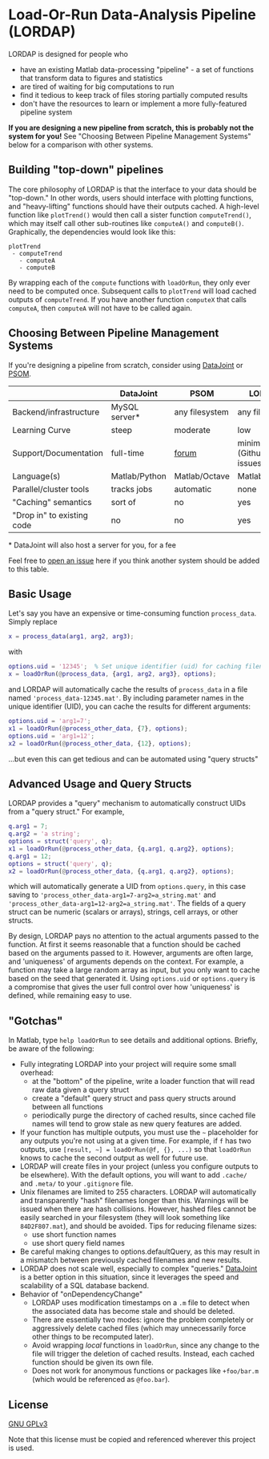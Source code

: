 Load-Or-Run Data-Analysis Pipeline (LORDAP)
===

LORDAP is designed for people who

- have an existing Matlab data-processing "pipeline" - a set of functions that transform data to figures and statistics
- are tired of waiting for big computations to run
- find it tedious to keep track of files storing partially computed results
- don't have the resources to learn or implement a more fully-featured pipeline system

__If you are designing a new pipeline from scratch, this is probably not the system for you!__ See "Choosing Between Pipeline Management Systems" below for a comparison with other systems.

Building "top-down" pipelines
---

The core philosophy of LORDAP is that the interface to your data should be "top-down." In other words, users should interface with plotting functions, and "heavy-lifting" functions should have their outputs cached. A high-level function like `plotTrend()` would then call a sister function `computeTrend()`, which may itself call other sub-routines like `computeA()` and `computeB()`. Graphically, the dependencies would look like this:

```
plotTrend
 - computeTrend
   - computeA
   - computeB
```

By wrapping each of the `compute` functions with `loadOrRun`, they only ever need to be computed once. Subsequent calls to `plotTrend` will load cached outputs of `computeTrend`. If you have another function `computeX` that calls `computeA`, then `computeA` will not have to be called again.

Choosing Between Pipeline Management Systems
---

If you're designing a pipeline from scratch, consider using [DataJoint](https://datajoint.io) or [PSOM](http://psom.simexp-lab.org/).

| | DataJoint | PSOM | LORDAP |
| -------------- | ------------- | ------------- | ------------- |
| Backend/infrastructure | MySQL server* | any filesystem | any filesystem |
| Learning Curve | steep | moderate | low |
| Support/Documentation | full-time | [forum](https://www.nitrc.org/forum/forum.php?forum_id=1316) | minimal (Github issues) |
| Language(s) | Matlab/Python | Matlab/Octave | Matlab/Octave |
| Parallel/cluster tools | tracks jobs | automatic | none |
| "Caching" semantics | sort of | no | yes |
| "Drop in" to existing code | no | no | yes |

\* DataJoint will also host a server for you, for a fee

Feel free to [open an issue](https://github.com/wrongu/lorps/issues) here if you think another system should be added to this table.

Basic Usage
---

Let's say you have an expensive or time-consuming function `process_data`. Simply replace

```matlab
x = process_data(arg1, arg2, arg3);
```

with 

```matlab
options.uid = '12345';  % Set unique identifier (uid) for caching filename
x = loadOrRun(@process_data, {arg1, arg2, arg3}, options);
```

and LORDAP will automatically cache the results of `process_data` in a file named `'process_data-12345.mat'`. By including parameter names in the unique
identifier (UID), you can cache the results for different arguments:

```matlab
options.uid = 'arg1=7';
x1 = loadOrRun(@process_other_data, {7}, options);
options.uid = 'arg1=12';
x2 = loadOrRun(@process_other_data, {12}, options);
```

...but even this can get tedious and can be automated using "query structs"

Advanced Usage and Query Structs
---

LORDAP provides a "query" mechanism to automatically construct UIDs from a "query struct." For example,

```matlab
q.arg1 = 7;
q.arg2 = 'a string';
options = struct('query', q);
x1 = loadOrRun(@process_other_data, {q.arg1, q.arg2}, options);
q.arg1 = 12;
options = struct('query', q);
x2 = loadOrRun(@process_other_data, {q.arg1, q.arg2}, options);
```

which will automatically generate a UID from `options.query`, in this case saving to `'process_other_data-arg1=7-arg2=a_string.mat'` and
`'process_other_data-arg1=12-arg2=a_string.mat'`. The fields of a query struct can be numeric (scalars or arrays), strings, cell arrays,
or other structs.

By design, LORDAP pays no attention to the actual arguments passed to the function. At first it seems reasonable that a function should be cached based on the arguments passed to it. However, arguments are often large, and 'uniqueness' of arguments depends on the context. For example, a function may take a large random array as input, but you only want to cache based on the seed that generated it. Using `options.uid` or `options.query` is a compromise that gives the user full control over how 'uniqueness' is defined, while remaining easy to use.

"Gotchas"
---

In Matlab, type `help loadOrRun` to see details and additional options. Briefly, be aware of the following:

* Fully integrating LORDAP into your project will require some small overhead:
    * at the "bottom" of the pipeline, write a loader function that will read raw data given a query struct
    * create a "default" query struct and  pass query structs around between all functions
    * periodically purge the directory of cached results, since cached file names will tend to grow stale as new query features are added.
* If your function has multiple outputs, you must use the `~` placeholder for any outputs you're not using at a given time. For example, if `f` has two outputs, use `[result, ~] = loadOrRun(@f, {}, ...)` so that `loadOrRun` knows to cache the second output as well for future use. 
* LORDAP will create files in your project (unless you configure outputs to be elsewhere). With the default options, you will want to add `.cache/` and `.meta/` to your `.gitignore` file.
* Unix filenames are limited to 255 characters. LORDAP will automatically and transparently "hash" filenames longer than this. Warnings will be issued when there are hash collisions. However, hashed files cannot be easily searched in your filesystem (they will look something like `84D2F807.mat`), and should be avoided. Tips for reducing filename sizes:
    * use short function names
    * use short query field names
* Be careful making changes to options.defaultQuery, as this may result in a mismatch between previously cached filenames and new results.
* LORDAP does not scale well, especially to complex "queries." [DataJoint](https://datajoint.io) is a better option in this situation, since it leverages the speed and scalability of a SQL database backend.
* Behavior of "onDependencyChange"
    * LORDAP uses modification timestamps on a `.m` file to detect when the associated data has become stale and should be deleted.
    * There are essentially two modes: ignore the problem completely or aggressively delete cached files (which may unnecessarily force other things to be recomputed later).
    * Avoid wrapping _local_ functions in `loadOrRun`, since any change to the file will trigger the deletion of cached results. Instead, each cached function should be given its own file.
    * Does not work for anonymous functions or packages like `+foo/bar.m` (which would be referenced as `@foo.bar`).

License
---

[GNU GPLv3](LICENSE.txt)

Note that this license must be copied and referenced wherever this project is used.
